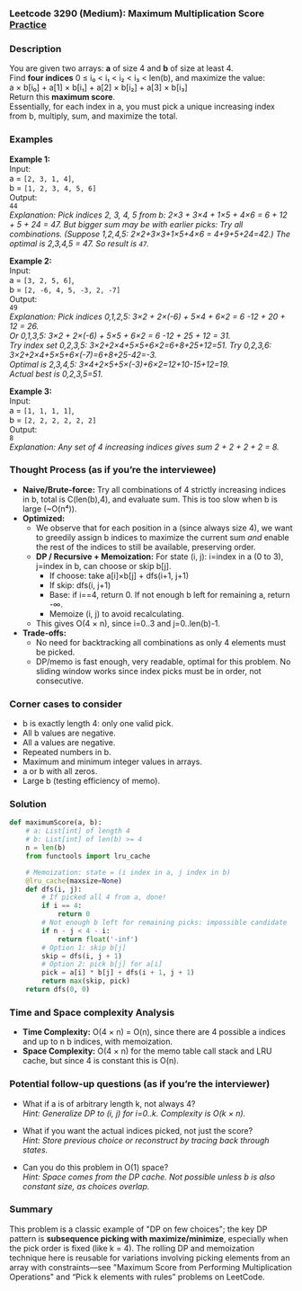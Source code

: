 ### Leetcode 3290 (Medium): Maximum Multiplication Score [Practice](https://leetcode.com/problems/maximum-multiplication-score)

### Description  
You are given two arrays: **a** of size 4 and **b** of size at least 4.  
Find **four indices** 0 ≤ i₀ < i₁ < i₂ < i₃ < len(b), and maximize the value:  
a × b[i₀] + a[1] × b[i₁] + a[2] × b[i₂] + a[3] × b[i₃]  
Return this **maximum score**.  
Essentially, for each index in a, you must pick a unique increasing index from b, multiply, sum, and maximize the total.

### Examples  

**Example 1:**  
Input:  
a = `[2, 3, 1, 4]`,  
b = `[1, 2, 3, 4, 5, 6]`  
Output:  
`44`  
*Explanation: Pick indices 2, 3, 4, 5 from b: 2×3 + 3×4 + 1×5 + 4×6 = 6 + 12 + 5 + 24 = 47. But bigger sum may be with earlier picks: Try all combinations. (Suppose 1,2,4,5: 2×2+3×3+1×5+4×6 = 4+9+5+24=42.) The optimal is 2,3,4,5 = 47. So result is `47`.*

**Example 2:**  
Input:  
a = `[3, 2, 5, 6]`,  
b = `[2, -6, 4, 5, -3, 2, -7]`  
Output:  
`49`  
*Explanation: Pick indices 0,1,2,5: 3×2 + 2×(-6) + 5×4 + 6×2 = 6 -12 + 20 + 12 = 26.  
Or 0,1,3,5: 3×2 + 2×(-6) + 5×5 + 6×2 = 6 -12 + 25 + 12 = 31.  
Try index set 0,2,3,5: 3×2+2×4+5×5+6×2=6+8+25+12=51. Try 0,2,3,6: 3×2+2×4+5×5+6×(-7)=6+8+25-42=-3.  
Optimal is 2,3,4,5: 3×4+2×5+5×(-3)+6×2=12+10-15+12=19.  
Actual best is 0,2,3,5=51.*  

**Example 3:**  
Input:  
a = `[1, 1, 1, 1]`,  
b = `[2, 2, 2, 2, 2, 2]`  
Output:  
`8`  
*Explanation: Any set of 4 increasing indices gives sum 2 + 2 + 2 + 2 = 8.*

### Thought Process (as if you’re the interviewee)  
- **Naive/Brute-force:** Try all combinations of 4 strictly increasing indices in b, total is C(len(b),4), and evaluate sum. This is too slow when b is large (\~O(n⁴)).
- **Optimized:**  
  - We observe that for each position in a (since always size 4), we want to greedily assign b indices to maximize the current sum *and* enable the rest of the indices to still be available, preserving order.
  - **DP / Recursive + Memoization:** For state (i, j): i=index in a (0 to 3), j=index in b, can choose or skip b[j].
    - If choose: take a[i]×b[j] + dfs(i+1, j+1)
    - If skip: dfs(i, j+1)
    - Base: if i==4, return 0. If not enough b left for remaining a, return -∞.
    - Memoize (i, j) to avoid recalculating.
  - This gives O(4 × n), since i=0..3 and j=0..len(b)-1.
- **Trade-offs:**  
  - No need for backtracking all combinations as only 4 elements must be picked.
  - DP/memo is fast enough, very readable, optimal for this problem. No sliding window works since index picks must be in order, not consecutive.

### Corner cases to consider  
- b is exactly length 4: only one valid pick.
- All b values are negative.
- All a values are negative.
- Repeated numbers in b.
- Maximum and minimum integer values in arrays.
- a or b with all zeros.
- Large b (testing efficiency of memo).

### Solution

```python
def maximumScore(a, b):
    # a: List[int] of length 4
    # b: List[int] of len(b) >= 4
    n = len(b)
    from functools import lru_cache

    # Memoization: state = (i index in a, j index in b)
    @lru_cache(maxsize=None)
    def dfs(i, j):
        # If picked all 4 from a, done!
        if i == 4:
            return 0
        # Not enough b left for remaining picks: impossible candidate
        if n - j < 4 - i:
            return float('-inf')
        # Option 1: skip b[j]
        skip = dfs(i, j + 1)
        # Option 2: pick b[j] for a[i]
        pick = a[i] * b[j] + dfs(i + 1, j + 1)
        return max(skip, pick)
    return dfs(0, 0)
```

### Time and Space complexity Analysis  

- **Time Complexity:** O(4 × n) = O(n), since there are 4 possible a indices and up to n b indices, with memoization.
- **Space Complexity:** O(4 × n) for the memo table call stack and LRU cache, but since 4 is constant this is O(n).

### Potential follow-up questions (as if you’re the interviewer)  

- What if a is of arbitrary length k, not always 4?  
  *Hint: Generalize DP to (i, j) for i=0..k. Complexity is O(k × n).*

- What if you want the actual indices picked, not just the score?  
  *Hint: Store previous choice or reconstruct by tracing back through states.*

- Can you do this problem in O(1) space?  
  *Hint: Space comes from the DP cache. Not possible unless b is also constant size, as choices overlap.*

### Summary
This problem is a classic example of "DP on few choices"; the key DP pattern is **subsequence picking with maximize/minimize**, especially when the pick order is fixed (like k = 4). The rolling DP and memoization technique here is reusable for variations involving picking elements from an array with constraints—see "Maximum Score from Performing Multiplication Operations" and “Pick k elements with rules” problems on LeetCode.